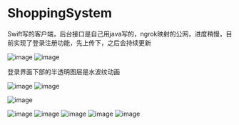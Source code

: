 # ShoppingSystem

Swift写的客户端，后台接口是自己用java写的，ngrok映射的公网，进度稍慢，目前实现了登录注册功能，先上传下，之后会持续更新

![image](https://github.com/suzee/ShoppingSystem/blob/master/screenshot/publish.gif)
![image](https://github.com/suzee/ShoppingSystem/blob/master/screenshot/detail.gif)

登录界面下部的半透明图层是水波纹动画

![image](https://github.com/suzee/ShoppingSystem/raw/master/screenshot/Simulator%20Screen%20Shot%202016%E5%B9%B47%E6%9C%8816%E6%97%A5%20%E4%B8%8B%E5%8D%888.03.59.png)
![image](https://github.com/suzee/ShoppingSystem/raw/master/screenshot/dynamic.gif?raw=true)

![image](https://github.com/suzee/ShoppingSystem/raw/master/screenshot/fabu.gif?raw=true)


![image](https://github.com/suzee/ShoppingSystem/blob/master/screenshot/Simulator%20Screen%20Shot%202016%E5%B9%B48%E6%9C%8810%E6%97%A5%20%E4%B8%8A%E5%8D%8810.26.48.png)
![image](https://github.com/suzee/ShoppingSystem/blob/master/screenshot/Simulator%20Screen%20Shot%202016%E5%B9%B48%E6%9C%8810%E6%97%A5%20%E4%B8%8A%E5%8D%8810.26.44.png)
![image](https://github.com/suzee/ShoppingSystem/blob/master/screenshot/Simulator%20Screen%20Shot%202016%E5%B9%B49%E6%9C%8814%E6%97%A5%20%E4%B8%8B%E5%8D%888.55.49.png)
![image](https://github.com/suzee/ShoppingSystem/blob/master/screenshot/Simulator%20Screen%20Shot%202016%E5%B9%B49%E6%9C%8814%E6%97%A5%20%E4%B8%8B%E5%8D%888.54.28.png)
![image](https://github.com/suzee/ShoppingSystem/blob/master/screenshot/img_0844.png?raw=true)
